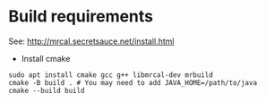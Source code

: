 # Build requirements

See: http://mrcal.secretsauce.net/install.html

- Install cmake

```
sudo apt install cmake gcc g++ libmrcal-dev mrbuild
cmake -B build . # You may need to add JAVA_HOME=/path/to/java
cmake --build build
```
